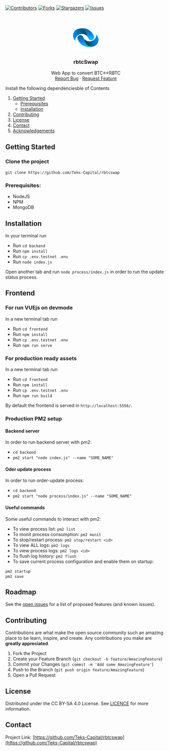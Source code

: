 <!--
*** Thanks for checking out the Best-README-Template. If you have a suggestion
*** that would make this better, please fork the repo and create a pull request
*** or simply open an issue with the tag "enhancement".
*** Thanks again! Now go create something AMAZING! :D
***
***
***
*** To avoid retyping too much info. Do a search and replace for the following:
*** github_username, repo_name, twitter_handle, email, project_title, project_description
-->



<!-- PROJECT SHIELDS -->
<!--
*** I'm using markdown "reference style" links for readability.
*** Reference links are enclosed in brackets [ ] instead of parentheses ( ).
*** See the bottom of this document for the declaration of the reference variables
*** for contributors-url, forks-url, etc. This is an optional, concise syntax you may use.
*** https://www.markdownguide.org/basic-syntax/#reference-style-links
-->
[![Contributors][contributors-shield]][contributors-url]
[![Forks][forks-shield]][forks-url]
[![Stargazers][stars-shield]][stars-url]
[![Issues][issues-shield]][issues-url]


<!-- PROJECT LOGO -->
<br />
<p align="center">
  <a href="https://github.com/Teks-Capital/rbtcswap">
    <img src="frontend/src/assets/logo.png" alt="Logo" width="80" height="80">
  </a>

  <h3 align="center">rbtcSwap</h3>

  <p align="center">
    Web App to convert BTC<->RBTC
    <br />
    <a href="https://github.com/Teks-Capital/rbtcswap/issues">Report Bug</a>
    ·
    <a href="https://github.com/Teks-Capital/rbtcswap/issues">Request Feature</a>
  </p>
</p>
Install the following dependenciesble of Contents</h2></summary>
  <ol>
    <li>
      <a href="#getting-started">Getting Started</a>
      <ul>
        <li><a href="#prerequisites">Prerequisites</a></li>
        <li><a href="#installation">Installation</a></li>
      </ul>
    </li>
    <li><a href="#contributing">Contributing</a></li>
    <li><a href="#license">License</a></li>
    <li><a href="#contact">Contact</a></li>
    <li><a href="#acknowledgements">Acknowledgements</a></li>
  </ol>
</details>


<!-- GETTING STARTED -->
## Getting Started

### Clone the project

```
git clone https://github.com/Teks-Capital/rbtcswap
```

### Prerequisites:

* NodeJS
* NPM
* MongoDB

## Installation

In your terminal run

* Run `cd backend`
* Run `npm install`
* Run `cp .env.testnet .env`
* Run `node index.js`

Open another tab and run `node process/index.js` in order to run the update status process.

## Frontend

### For run VUEjs on devmode

In a new terminal tab run

* Run `cd frontend`
* Run `npm install`
* Run `cp .env.testnet .env`
* Run `npm run serve`

### For production ready assets

In a new terminal tab run

* Run `cd frontend`
* Run `npm install`
* Run `cp .env.testnet .env`
* Run `npm run build`

By default the frontend is served in `http://localhost:5556/`.


### Production PM2 setup

#### Backend server

In order to run backend server with pm2:

* `cd backend`
* `pm2 start "node index.js" --name "SOME_NAME"`

#### Oder update process

In order to run order-update process:

* `cd backend`
* `pm2 start "node process/index.js" --name "SOME_NAME"`

#### Useful commands

Some useful commands to interact with pm2:

* To view process list: `pm2 list`
* To monit process consumption: `pm2 monit`
* To stop/restart process: `pm2 stop/restart <id>`
* To view ALL logs: `pm2 logs`
* To view <id> process logs: `pm2 logs <id>`
* To flush log history: `pm2 flush`
* To save current process configuration and enable them on startup:

```
pm2 startup
pm2 save
```



<!-- ROADMAP -->
## Roadmap

See the [open issues](https://github.com/Teks-Capital/rbtcswap/issues) for a list of proposed features (and known issues).



<!-- CONTRIBUTING -->
## Contributing

Contributions are what make the open source community such an amazing place to be learn, inspire, and create. Any contributions you make are **greatly appreciated**.

1. Fork the Project
2. Create your Feature Branch (`git checkout -b feature/AmazingFeature`)
3. Commit your Changes (`git commit -m 'Add some AmazingFeature'`)
4. Push to the Branch (`git push origin feature/AmazingFeature`)
5. Open a Pull Request



<!-- LICENSE -->
## License

Distributed under the CC BY-SA 4.0 License. See [LICENCE](https://creativecommons.org/licenses/by-sa/4.0/) for more information.


<!-- CONTACT -->
## Contact

Project Link: [https://github.com/Teks-Capital/rbtcswap](https://github.com/Teks-Capital/rbtcswap)


<!-- MARKDOWN LINKS & IMAGES -->
<!-- https://www.markdownguide.org/basic-syntax/#reference-style-links -->
[contributors-shield]: https://img.shields.io/github/contributors/Teks-Capital/rbtcswap.svg?style=for-the-badge
[contributors-url]: https://github.com/Teks-Capital/rbtcswap/graphs/contributors
[forks-shield]: https://img.shields.io/github/forks/Teks-Capital/rbtcswap.svg?style=for-the-badge
[forks-url]: https://github.com/Teks-Capital/rbtcswap/network/members
[stars-shield]: https://img.shields.io/github/stars/Teks-Capital/rbtcswap.svg?style=for-the-badge
[stars-url]: https://github.com/Teks-Capital/rbtcswap/stargazers
[issues-shield]: https://img.shields.io/github/issues/Teks-Capital/rbtcswap.svg?style=for-the-badge
[issues-url]: https://github.com/Teks-Capital/rbtcswap/issues
[license-shield]: https://img.shields.io/github/license/Teks-Capital/rbtcswap.svg?style=for-the-badge
[license-url]: https://creativecommons.org/licenses/by-sa/4.0/